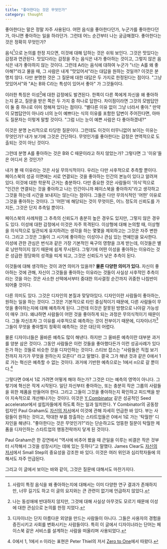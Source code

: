 ```yaml
---
title: "좋아한다는 것은 무엇인가"
category: thought
---
```


좋아한다는 말은 정말 자주 사용된다. 어떤 음식을 좋아한다던가, 누군가를 좋아한다던가, 아니면 좋아하는 일을 하라던가. 그런데 어느 순간부터 나는 궁금해졌다. 좋아한다는 것은 정확히 무엇인가?

음식[^1]으로 논의를 한정 지으면, 이것에 대해 답하는 것은 쉬워 보인다. 그것은 맛있다는 감정과 연관된다. 맛있다라는 감정을 주는 음식은 내가 좋아하는 것이고, 그렇지 않은 음식은 내가 좋아하지 않는 것이다. 그런데 A라는 음식에 대하여 누군가 "너는 A를 왜 좋아해?"라고 물을 때, 그 사람은 내게 "맛있어서"라는 대답을 원하는 것일까? 이것은 분명치 않다. 다만 분명한 것은 그 질문에 대한 대답은 두 가지로 한정된다는 점이다. "그냥 맛있어서"와 "A는 B와 C라는 특성이 있어서 좋아" 가 그것들이다.

이러한 특징은 이성[^2]에 대한 감정에도 발견된다. 한쪽이 다른 쪽에게 자신을 왜 좋아하는지 묻고, 질문을 받은 쪽은 두 가지 중 하나로 답한다. 차이점이라면 그것의 모범답안이 둘 중 하나로 이미 정해져 있다는 점이다. "별다른 이유 없이 그냥 너라서 좋아." 만약 이 모범답안이 아니라 너의 눈이 예쁘다는 식의 이유를 포함한 답변이 주어진다면, 아마도 질문자는 이렇게 말할 것이다. "그럼 너는 눈이 예쁜 사람은 다 좋아하겠네?"

이것은 분명 논리적으로 타당한 질문이다. 그런데도 이것이 터무니없어 보이는 이유는 무엇인가? 내가 보기에 그것은 간단하다. 무엇인가를 좋아한다는 감정은 연역적으로 도출되는 것이 아닌 것이다.

그런데 분명 A를 좋아하는 것은 B와 C 때문이라고 하지 않았는가? 그렇다면 그 '이유'들은 어디서 온 것인가?

내가 볼 때 이유라는 것은 사실 무의식적이다. 우리는 다만 사후적으로 추측할 뿐이다. 페이스북의 성공 이면에는 서로 연결되는 것을 좋아하는 인간의 본능이 있다고 알려져 있다. 이것에 대한  학문적 근거는 충분하다. 다만 중요한 것은 사람들이 '의식'적으로 "인간은 연결되는 것을 좋아하고 나는 인간이니까 페이스북을 좋아하지"라고 생각하고 그것을 하는데 시간을 보내지는 않는다는 점이다. 그들은 다만 무의식적인 '어떤' 이유로 그것을 좋아하는 것이다. 그 '어떤'에 해당되는 것이 무엇이든, 어느 정도의 신뢰도를 가지든, 그것은 단지 추측일 뿐이다.

페이스북의 사례처럼 그 추측의 신뢰도가 충분히 높은 경우도 있지만, 그렇지 않은 경우도 있다. 이성에 대한 감정에서 이것은 자주 목격된다. 이상형에 대해 논의할 때, 이상형을 의식적으로 일관되게 유지하려는 생각을 하는 몇몇을 제외하고는 그것은 자주 변한다. 그리고 그것은 그들이 그 시기에 좋아하는 이성이나 관심 있는 연예인을 묘사한다. 이성에 관한 관심은 번식과 같은 가장 기본적인 욕구의 영향을 크게 받는데, 이것들은 별로 낭만적이지 않기 때문에 쉽게 무시된다. 그렇기에 어떤 이성을 좋아하는 이유라는 것은 성급한 정당화의 성격을 띠게 되고, 그것은 신뢰도가 낮은 추측이 된다.

이것들에 대해 생각하는 것이 과연 의미가 있을까? **물론 다양한 의미가 있다.** 자신이 좋아하는 것에 관해, 자신이 그것들을 좋아하는 이유라는 것들이 사실상 사후적인 추측이라는 것을 아는 것은 사소한 선택에서부터 중대한 의사결정 순간까지 귀중한 나침반이 되어줄 것이다.

다른 의미도 있다. 그것은 디자인의 본질과 맞닿아있다. 디자인이란 사람들이 좋아하는, 원하는 일을 하는 것이다. 그것은 기본적으로 타인 중심적이기 때문에, 다른 사람들이 무엇을 좋아하는지에 대해 예측하게 된다. 그런데 이것은 잘못된 방향으로 나아갈 가능성이 매우 크다. 왜냐하면 사람들이 어떤 것을 좋아하게 되는 과정은 무의식적이기 때문이다. 그들 자신조차 그 이유를 사후적으로 예측하는 것이 전부이기 때문에, 디자이너가[^3] 그들이 무엇을 좋아할지 정확히 예측하는 것은 대단히 어렵다.

물론 디자이너들은 올바른 예측도 많이 해낸다. 하지만 그 올바른 예측이란 대부분 과거를 양분 삼은 것이다. 그동안 사람들은 이런 것들을 좋아했다든가 이런 성공사례가 있다든가 하는 것들로 비슷한 것을 디자인하는 것이다. 스티브 잡스는 "사람들은 직접 보기 전까지 자기가 무엇을 원하는지 모른다" 라고 말했다. 결국 그가 해낸 것과 같은 0에서 1로 가는 혁신은 예측할 수 없는 것이다. 과거에 기반한 예측으로는 1에서 n으로 갈 뿐이다.[^4]

그렇다면 0에서 1로 가려면 어떻게 해야 하는가? 그것은 더는 예측의 영역이 아니다. 그렇기에 혁신은 작게 시작된다. 일단 자신부터 좋아하는, 또는 충분히 작은 그룹의 사람들을 위한 제품을 만들어야 한다. 그리고 그들이 그것을 좋아하는지 확인하고 피드백을 받아 지속적으로 개선해나가는 것이다. 이것은 [Y Combinator](https://www.ycombinator.com/) 같은 성공적인 Seed accelerator에서 설립자들에게 하도록 하는 일과 일치한다. Y Combinator의 공동창립자인 Paul Graham도 [자신의 저서](http://www.yes24.com/Product/Goods/11775130)에서 이것에 관해 자세히 언급한 바 있다. 부는 사람들이 원하는 것이고, 막대한 부를 창출하는 스타트업들은 0에서 1로 가는 '탁월한' 디자인을 해낸다. "좋아한다는 것은 무엇인가?"라는 단순하고도 엉뚱한 질문이 탁월한 제품을 디자인하는 스타트업의 행동전략까지 닿게 된 것이다.

Paul Graham은 한 강연에서 "역사에 비추어 봤을 때 큰일을 이루는 비결은 작은 것부터 시작해서 그것을 성장시키는 데에 있는 듯하다"고 말했다. James Clear도 [자신의 저서](http://www.yes24.com/Product/Goods/69655504?Acode=101)에서 Small Step의 중요성을 강조한 바 있다. 이것은 여러 위인과 심리학자들에 의해서도 자주 언급된다.

그리고 이 글에서 보이는 바와 같이, 그것은 질문에 대해서도 마찬가지다.

[^1]: 사람이 특정 음식을 왜 좋아하는지에 대해서는 이미 다양한 연구 결과가 존재하지만, 너무 길기도 하고 이 글의 요지와는 큰 관련이 없기에 언급하지 않았다.
[^2]: 나는 동성애에 반대하지 않지만, 그것에 대해 사실상 아무것도 모르기 때문에 이성에 대한 관심으로 논의를 한정 지었다.
[^3]: 디자이너는 단지 아름다운 외양을 만드는 사람들이 아니다. 그들은 사용자의 경험을 증진시키고 사회를 변화시키는 사람들이다. 특히 이 글에서 디자이너라는 단어는 페이스북 같은 서비스를 설계하는 사람을 떠올리며 사용되었다.
[^4]: 0에서 1, 1에서 n 이라는 표현은 Peter Thiel의 저서 [Zero to One](http://www.yes24.com/Product/Goods/15182767?scode=032&OzSrank=1)에서 따왔다.
